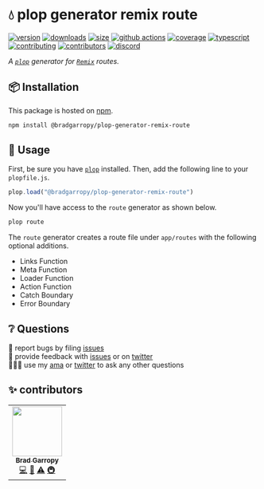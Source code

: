 # 💧 plop generator remix route

[![version][version-badge]][npm]
[![downloads][downloads-badge]][npm]
[![size][size-badge]][bundlephobia]
[![github actions][github-actions-badge]][github-actions]
[![coverage][codecov-badge]][codecov]
[![typescript][typescript-badge]][typescript]
[![contributing][contributing-badge]][contributing]
[![contributors][contributors-badge]][contributors]
[![discord][discord-badge]][discord]

_A [`plop`][plop] generator for [`Remix`][remix] routes._

## 📦 Installation

This package is hosted on [npm][npm].

```bash
npm install @bradgarropy/plop-generator-remix-route
```

## 🥑 Usage

First, be sure you have [`plop`][plop] installed. Then, add the following line to your `plopfile.js`.

```javascript
plop.load("@bradgarropy/plop-generator-remix-route")
```

Now you'll have access to the `route` generator as shown below.

```bash
plop route
```

The `route` generator creates a route file under `app/routes` with the following optional additions.

-   Links Function
-   Meta Function
-   Loader Function
-   Action Function
-   Catch Boundary
-   Error Boundary

## ❔ Questions

🐛 report bugs by filing [issues][issues]  
📢 provide feedback with [issues][issues] or on [twitter][twitter]  
🙋🏼‍♂️ use my [ama][ama] or [twitter][twitter] to ask any other questions

## ✨ contributors

<!-- ALL-CONTRIBUTORS-LIST:START - Do not remove or modify this section -->
<!-- prettier-ignore-start -->
<!-- markdownlint-disable -->
<table>
  <tr>
    <td align="center"><a href="https://bradgarropy.com"><img src="https://avatars.githubusercontent.com/u/11336745?v=4?s=100" width="100px;" alt=""/><br /><sub><b>Brad Garropy</b></sub></a><br /><a href="https://github.com/bradgarropy/plop-generator-remix-route/commits?author=bradgarropy" title="Code">💻</a> <a href="https://github.com/bradgarropy/plop-generator-remix-route/commits?author=bradgarropy" title="Documentation">📖</a> <a href="https://github.com/bradgarropy/plop-generator-remix-route/commits?author=bradgarropy" title="Tests">⚠️</a> <a href="#infra-bradgarropy" title="Infrastructure (Hosting, Build-Tools, etc)">🚇</a></td>
  </tr>
</table>

<!-- markdownlint-restore -->
<!-- prettier-ignore-end -->

<!-- ALL-CONTRIBUTORS-LIST:END -->

[codecov]: https://app.codecov.io/gh/bradgarropy/plop-generator-remix-route
[contributing]: https://github.com/bradgarropy/plop-generator-remix-route/blob/master/contributing.md
[contributors]: #-contributors
[npm]: https://www.npmjs.com/package/@bradgarropy/plop-generator-remix-route
[codecov-badge]: https://img.shields.io/codecov/c/github/bradgarropy/plop-generator-remix-route?style=flat-square
[version-badge]: https://img.shields.io/npm/v/@bradgarropy/plop-generator-remix-route.svg?style=flat-square
[downloads-badge]: https://img.shields.io/npm/dt/@bradgarropy/plop-generator-remix-route?style=flat-square
[contributing-badge]: https://img.shields.io/badge/PRs-welcome-success?style=flat-square
[contributors-badge]: https://img.shields.io/github/all-contributors/bradgarropy/plop-generator-remix-route?style=flat-square
[issues]: https://github.com/bradgarropy/plop-generator-remix-route/issues
[twitter]: https://twitter.com/bradgarropy
[ama]: https://bradgarropy.com/ama
[bundlephobia]: https://bundlephobia.com/result?p=@bradgarropy/plop-generator-remix-route
[size-badge]: https://img.shields.io/bundlephobia/minzip/@bradgarropy/plop-generator-remix-route?style=flat-square
[github-actions]: https://github.com/bradgarropy/plop-generator-remix-route/actions
[github-actions-badge]: https://img.shields.io/github/workflow/status/bradgarropy/plop-generator-remix-route/%F0%9F%9A%80%20release?style=flat-square
[typescript]: https://www.typescriptlang.org/dt/search?search=%40bradgarropy%2Fplop-generator-remix-route
[typescript-badge]: https://img.shields.io/npm/types/@bradgarropy/plop-generator-remix-route?style=flat-square
[discord]: https://bradgarropy.com/discord
[discord-badge]: https://img.shields.io/discord/748196643140010015?style=flat-square
[plop]: https://plopjs.com
[remix]: https://remix.run
